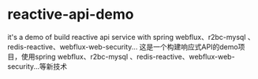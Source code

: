 # reactive-api-demo
it's a demo of build reactive api service with spring webflux、r2bc-mysql 、redis-reactive、webflux-web-security...
这是一个构建响应式API的demo项目，使用spring webflux、r2bc-mysql 、redis-reactive、webflux-web-security...等新技术
